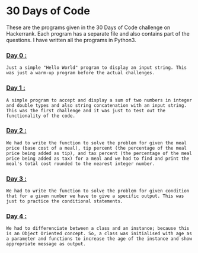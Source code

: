 # 30 Days of Code
These are the programs given in the 30 Days of Code challenge on Hackerrank. Each program has a separate file and also contains part of the questions. I have written all the programs in Python3.

### [**Day 0 :**](/30-days-of-python/SwapnanilDutta_30DOC/D0-Hello-World.py) 
```
Just a simple "Hello World" program to display an input string. This was just a warm-up program before the actual challenges.
```
### [**Day 1 :**](/30-days-of-python/SwapnanilDutta_30DOC/D1-Data-Types.py) 
```
A simple program to accept and display a sum of two numbers in integer and double types and also string concatenation with an input string. This was the first challenge and it was just to test out the functionality of the code.
```
### [**Day 2 :**](/30-days-of-python/SwapnanilDutta_30DOC/D2-Operators.py) 
```
We had to write the function to solve the problem for given the meal price (base cost of a meal), tip percent (the percentage of the meal price being added as tip), and tax percent (the percentage of the meal price being added as tax) for a meal and we had to find and print the meal's total cost rounded to the nearest integer number.
```
### [**Day 3 :**](30-days-of-python/SwapnanilDutta_30DOC/D3-Intro-to-Conditional-Statements.py) 
```
We had to write the function to solve the problem for given condition that for a given number we have to give a specific output. This was just to practice the conditional statements.
```
### [**Day 4 :**](30-days-of-python/SwapnanilDutta_30DOC/D4-Class-vs-Instance.py) 
```
We had to differenciate between a class and an instance; because this is an Object Oriented concept. So, a class was initialised with age as a parameter and functions to increase the age of the instance and show appropriate message as output.
```